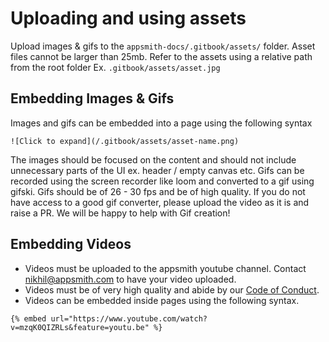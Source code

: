 # Uploading and using assets
Upload images & gifs to the `appsmith-docs/.gitbook/assets/` folder.
Asset files cannot be larger than 25mb.
Refer to the assets using a relative path from the root folder Ex. `.gitbook/assets/asset.jpg`

## Embedding Images & Gifs
Images and gifs can be embedded into a page using the following syntax
```
![Click to expand](/.gitbook/assets/asset-name.png)
```
The images should be focused on the content and should not include unnecessary parts of the UI ex. header / empty canvas etc.
Gifs can be recorded using the screen recorder like loom and converted to a gif using gifski. Gifs should be of 26 - 30 fps and be of high quality. If you do not have access to a good gif converter, please upload the video as it is and raise a PR. We will be happy to help with Gif creation!

## Embedding Videos
- Videos must be uploaded to the appsmith youtube channel. Contact nikhil@appsmith.com to have your video uploaded.
- Videos must be of very high quality and abide by our [Code of Conduct](/CODE_OF_CONDUCT.md).
- Videos can be embedded inside pages using the following syntax.
```
{% embed url="https://www.youtube.com/watch?v=mzqK0QIZRLs&feature=youtu.be" %}
```
